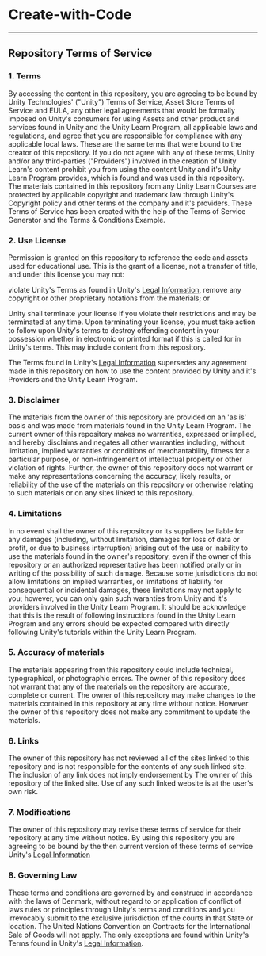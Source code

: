 # Create-with-Code
------------
## Repository Terms of Service
### 1. Terms
By accessing the content in this repository, you are agreeing to be bound by Unity Technologies' ("Unity") Terms of Service, Asset Store Terms of Service and EULA, any other legal agreements that would be formally imposed on Unity's consumers for using Assets and other product and services found in Unity and the Unity Learn Program, all applicable laws and regulations, and agree that you are responsible for compliance with any applicable local laws. These are the same terms that were bound to the creator of this repository. If you do not agree with any of these terms, Unity and/or any third-parties ("Providers") involved in the creation of Unity Learn's content prohibit you from using the content Unity and it's Unity Learn Program provides, which is found and was used in this repository. The materials contained in this repository from any Unity Learn Courses are protected by applicable copyright and trademark law through Unity's Copyright policy and other terms of the company and it's providers. These Terms of Service has been created with the help of the Terms of Service Generator and the Terms & Conditions Example.

### 2. Use License


Permission is granted on this repository to reference the code and assets used for educational use. This is the grant of a license, not a transfer of title, and under this license you may not:

violate Unity's Terms as found in Unity's [Legal Information](https://unity3d.com/legal),
remove any copyright or other proprietary notations from the materials; or

Unity shall terminate your license if you violate their restrictions and may be terminated at any time. Upon terminating your license, you must take action to follow upon Unity's terms to destroy offending content in your possession whether in electronic or printed format if this is called for in Unity's terms. This may include content from this repository.

The Terms found in Unity's [Legal Information](https://unity3d.com/legal) supersedes any agreement made in this repository on how to use the content provided by Unity and it's Providers and the Unity Learn Program. 

### 3. Disclaimer

The materials from the owner of this repository are provided on an 'as is' basis and was made from materials found in the Unity Learn Program. The current owner of this repository makes no warranties, expressed or implied, and hereby disclaims and negates all other warranties including, without limitation, implied warranties or conditions of merchantability, fitness for a particular purpose, or non-infringement of intellectual property or other violation of rights.
Further, the owner of this repository does not warrant or make any representations concerning the accuracy, likely results, or reliability of the use of the materials on this repository or otherwise relating to such materials or on any sites linked to this repository.

### 4. Limitations
In no event shall the owner of this repository or its suppliers be liable for any damages (including, without limitation, damages for loss of data or profit, or due to business interruption) arising out of the use or inability to use the materials found in the owner's repository, even if the owner of this repository or an authorized representative has been notified orally or in writing of the possibility of such damage. Because some jurisdictions do not allow limitations on implied warranties, or limitations of liability for consequential or incidental damages, these limitations may not apply to you; however, you can only gain such waranties from Unity and it's providers involved in the Unity Learn Program. It should be acknowledge that this is the result of following instructions found in the Unity Learn Program and any errors should be expected compared with directly following Unity's tutorials within the Unity Learn Program.
### 5. Accuracy of materials
The materials appearing from this repository could include technical, typographical, or photographic errors. The owner of this repository does not warrant that any of the materials on the repository are accurate, complete or current. The owner of this repository may make changes to the materials contained in this repository at any time without notice. However the owner of this repository does not make any commitment to update the materials.
### 6. Links
The owner of this repository has not reviewed all of the sites linked to this repository and is not responsible for the contents of any such linked site. The inclusion of any link does not imply endorsement by The owner of this repository of the linked site. Use of any such linked website is at the user's own risk.
### 7. Modifications
The owner of this repository may revise these terms of service for their repository at any time without notice. By using this repository you are agreeing to be bound by the then current version of these terms of service Unity's [Legal Information](https://unity3d.com/legal)
### 8. Governing Law
These terms and conditions are governed by and construed in accordance with the laws of Denmark, without regard to or application of conflict of laws rules or principles through Unity's terms and conditions and you irrevocably submit to the exclusive jurisdiction of the courts in that State or location. The United Nations Convention on Contracts for the International Sale of Goods will not apply. The only exceptions are found within Unity's Terms found in Unity's [Legal Information](https://unity3d.com/legal). 
